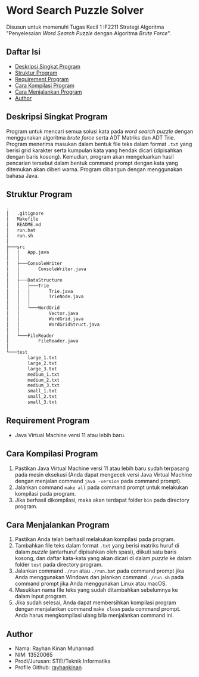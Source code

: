 # Word Search Puzzle Solver
Disusun untuk memenuhi Tugas Kecil 1 IF2211 Strategi Algoritma "Penyelesaian *Word Search Puzzle* dengan Algoritma *Brute Force*".

## Daftar Isi
* [Deskripsi Singkat Program](#deskripsi-singkat-program)
* [Struktur Program](#struktur-program)
* [Requirement Program](#struktur-program)
* [Cara Kompilasi Program](#cara-kompilasi-program)
* [Cara Menjalankan Program](#cara-menjalankan-program)
* [Author](#author)

## Deskripsi Singkat Program
Program untuk mencari semua solusi kata pada *word search puzzle* dengan menggunakan algoritma *brute force* serta ADT Matriks dan ADT Trie. Program menerima masukan dalam bentuk file teks dalam format `.txt` yang berisi grid karakter serta kumpulan kata yang hendak dicari (dipisahkan dengan baris kosong). Kemudian, program akan mengeluarkan hasil pencarian tersebut dalam bentuk command prompt dengan kata yang ditemukan akan diberi warna. Program dibangun dengan menggunakan bahasa Java.

## Struktur Program
```bash
.
│   .gitignore
│   Makefile
│   README.md
│   run.bat
│   run.sh
│
├───src
│   │   App.java
│   │
│   ├───ConsoleWriter
│   │       ConsoleWriter.java
│   │
│   ├───DataStructure
│   │   ├───Trie
│   │   │       Trie.java
│   │   │       TrieNode.java
│   │   │
│   │   └───WordGrid
│   │           Vector.java
│   │           WordGrid.java
│   │           WordGridStruct.java
│   │
│   └───FileReader
│           FileReader.java
│
└───test
        large_1.txt
        large_2.txt
        large_3.txt
        medium_1.txt
        medium_2.txt
        medium_3.txt
        small_1.txt
        small_2.txt
        small_3.txt
```

## Requirement Program
* Java Virtual Machine versi 11 atau lebih baru.

## Cara Kompilasi Program
1. Pastikan Java Virtual Machine versi 11 atau lebih baru sudah terpasang pada mesin eksekusi (Anda dapat mengecek versi Java Virtual Machine dengan menjalan command `java -version` pada command prompt).
2. Jalankan command `make all` pada command prompt untuk melakukan kompilasi pada program.
3. Jika berhasil dikompilasi, maka akan terdapat folder `bin` pada directory program.

## Cara Menjalankan Program
1. Pastikan Anda telah berhasil melakukan kompilasi pada program.
2. Tambahkan file teks dalam format `.txt` yang berisi matriks huruf di dalam *puzzle* (antarhuruf dipisahkan oleh spasi), diikuti satu baris kosong, dan daftar kata-kata yang akan dicari di dalam *puzzle* ke dalam folder `test` pada directory program.
3. Jalankan command `./run` atau `./run.bat` pada command prompt jika Anda menggunakan Windows dan jalankan command `./run.sh` pada command prompt jika Anda menggunakan Linux atau macOS.
4. Masukkan nama file teks yang sudah ditambahkan sebelumnya ke dalam input program.
5. Jika sudah selesai, Anda dapat membersihkan kompilasi program dengan menjalankan command `make clean` pada command prompt. Anda harus mengkompilasi ulang bila menjalankan command ini.

## Author
* Nama: Rayhan Kinan Muhannad
* NIM: 13520065
* Prodi/Jurusan: STEI/Teknik Informatika
* Profile Github: [rayhankinan](https://github.com/rayhankinan)
